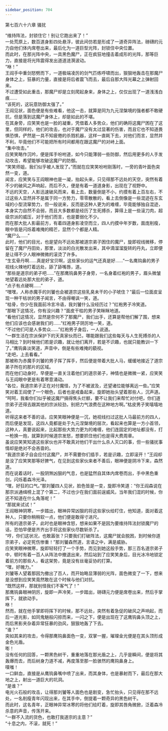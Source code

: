 ```yaml
---
sidebar_position: 704
---
```

 第七百六十六章 骚扰


“维持阵法，封锁住它！别让它跑出来了！”  
一处荒原上，数百道身影四处悬浮，彼此间仿若是形成了一道奇异阵法，磅礴的元力自他们体内席卷出来，最后化为一道巨型光阵，封锁住中央位置。  
而此时，在那光阵中央，一具黑色魔尸，正在疯狂地撞击着成形的光阵，那等巨力，直接是将光阵震得发出道道涟漪波动。  
“咻！”  
王阎手中重剑怒劈而下，一道极端凌厉的剑气匹练呼啸而出，狠狠地轰击在那魔尸身体之上，狂暴的力量，直接是将后者震飞而去，最后自那大阵光幕之上弹射回来。  
不过遭受如此重击，那魔尸却是立刻爬起身来，身体之上，仅仅出现了一道浅浅白痕……  
“该死的，这玩意防御太强了。”  
王阎见状，面色便是有些难看，他这一击，就算是同为九元涅槃境的强者都不敢硬抗，但是落到这魔尸身体上，却是如此的不堪。  
在其身旁，应笑笑也是一脸的凝重，凭借着人多势众，他们的确将这魔尸困在了这里，但同样的，他们的攻击，也对于魔尸没有太过显著的伤害，而且它也不知道畏惧恐惧，俨然是一具不知疲倦的杀戮机器，这样一直耗下去，对他们而言，显然并不利，毕竟他们不可能把所有时间都用在跟这魔尸的对峙上面。  
“集中攻击。”  
应笑笑略作沉吟，便是挥手吩咐道，如今只能薄弱一些防御，然后用更多的人手发动攻击，希望能够攻破这魔尸的防御。  
“笑笑师姐，我们似乎被人发现了。”而就在应笑笑吩咐刚落时，一旁的青叶面色突然一变，道。  
闻言，应笑笑与王阎眼神也是一凝，抬起头来，只见得那不远处的天空，突然有着不少的破风之声响起，而后不久，便是有着一道道身影，出现在了视野中。  
不远的天空，人影迅速破风而来，看上去，数量倒是不小，约摸有着上百左右，不过这些人显然并不是属于同一方势力，零零散散的，看上去倒像是一些混迹在东玄域的小型流窜势力，但一般说来，反而是这种人更为的难缠，毕竟能够独自混迹，本身实力自然不会弱，而且大多数都是经历了生死搏杀，算得上是一些滚刀肉，超级宗派的威压，对于他们而言，也是要弱化不少。  
而在那大批人影最前方，有着四道身影凌空而立，四人约摸中年岁数，面庞削瘦，眼中皆是闪烁着难掩的精芒，显然个个都是人精。  
“魔尸么……”  
此时，他们的目光，也是望向不远处那被道宗弟子困住的魔尸，旋即视线微移，停留在了魔尸丹田处，那里，淡淡的白光散发出来，其中滴溜溜旋转的丹丸，立即便是让得不少人眼神微微的滚烫了许多。  
“生玄骨丹啊……真是好宝贝啊，这些家伙的运气还真是好……”一名鹰钩鼻的男子视线火辣地盯着远处，舔了舔嘴唇，道。  
“那些是道宗的弟子吧……”在那鹰钩鼻男子身旁，一名身着红袍的男子，眉头微皱地望着远处那大批的弟子，道。  
“点子有点硬啊……”  
“嘿嘿，人称赤魔手的刘饕也会被道宗这些乳臭未干的小子唬住？”最后一位面皮呈现一种干枯状的男子闻言，不由得嘲讽一笑，道。  
“枯骨，你少在我面前冷言冷语，我刘饕什么没经历过？”红袍男子冷笑道。  
“那眼下这情况，你有没兴趣？”面皮干枯的男子笑眯眯地道。  
“看他们这情况，显然是奈何不了那魔尸，我们出手，还算是帮他们解了围，想来他们应该也会感谢我们的……”红袍男子阴厉地一笑，道。  
“不过他们可是人多势众……”红袍男子身后，一人说道。  
“一群生活在宗派保护下的天真家伙而已，哪能跟我们这些每天与人生死搏杀的人马相比？到时候他们若是识趣，就让他们离开，若是不识趣，也就只能教训一下了。”鹰钩鼻淡笑道，声音中，倒是有些难掩的藐视。  
“走吧，上去看看。”  
那被称为赤魔手刘饕的男子挥了挥手，然后便是带着大批人马，缓缓地接近了道宗弟子所在的那片的区域。  
而在他们动身时，早便是一直关注着他们的道宗弟子，神情也是微微一紧，应笑笑与王阎眼中更是有着寒意涌动。  
“各位，我道宗弟子正在对付魔怪，为了不被波及，还望诸位能够离远一些。”应笑笑对着王阎使了一个眼色，后者也是戒备起来，旋即她抬头望着那些人，沉声道。  
“呵呵，我看你们似乎被这魔尸搞得焦头烂额，要不让我们来帮忙对付吧，你们道宗弟子还得去跟其他的宗派较劲，别把力气浪费在这种地方啊。”枯皮男子笑嘻嘻地道。  
听得这来者不善的话，应笑笑眼神便是一沉，她视线扫过这批人马最前方的四人，而后便是发现，这四人竟都是处于九元涅槃境的层次，看起来也算是一方小首领，这种人，真要说起来，比起那些大势力更为的难缠，他们连固定的地址都没有，打一枪换一炮，就算到时候道宗发怒，想要抓住他们也是得大费周章。  
虽说应笑笑知道这些家伙也并不敢真对他们干出什么杀人灭口的事，但一些骚扰事情却是绝对不会吝啬的。  
“我道宗弟子自会应付这魔尸，并不需要你们插手，若是识趣，立即滚开！”王阎却是没了应笑笑那等好脾气，在见到这些家伙来者不善后，眼神便是阴冷下来，森然道。  
而在说着话时，一股阴煞凶狠的气息，也是猛然自其体内席卷而出，手中黑色重剑，闪烁着森冷光泽。  
“嘿，好狂的口气。”那刘饕四人见状，脸色皆是一变，旋即冷笑道：“你王阎森说在那宗派通缉榜上混了个第二，不过也少在我们面前逞威风，当年我们混的时候，你还不知道在什么角落呢！”  
“那就来试试！”  
王阎眼神阴寒，一步踏出，眼神异常凶狠的将这些家伙给盯住，他知道，面对着这种人，只要你稍稍软一点，他们便是敢得寸进尺。  
所有的道宗弟子，此时也是眼神含怒，想来如果不是因为要维持阵法封锁魔尸的话，恐怕早便是齐齐出手将这些家伙尽数斩杀了。  
“哼，你们这状况，也敢嚣张？只要我们打破阵法，这魔尸就会脱困，到时候你道宗弟子，必定死伤惨重！”那刘饕森然道，言语之中，满是威胁。  
应笑笑眼神微寒，旋即轻轻打了一个手势，而见到她这般手势，那三百名道宗弟子中，顿时有着一百人从阵法中撤退出来，然后站到了应笑笑身后，目光冰冷地锁定着前方的那些人，看这架势，竟是没有丝毫妥协的打算。  
“嘿，好魄力。”  
刘饕等人望着那因为撤出了百人，而开始略显薄弱的光阵，面色微变了一下，想来是没想到应笑笑竟然敢在这个时候与他们对抗。  
“既然这样，那就别怪我们不客气了！”  
那鹰钩鼻眼神阴厉，旋即一声冷笑，一步踏出，磅礴元力便是席卷出来，然后手掌挥下，就欲动手。  
咻！  
然而，就在他手掌即将挥下的时候，那不远处，突然有着急促的破风之声响起，而后一道光影，如同鬼魅般闪掠而来，一闪之下，便是出现在了这鹰钩鼻头顶之上，而后黑影夹杂着异常狂暴的劲风，狠狠地轰了下去。  
“谁？”  
突如其来的攻击，令得那鹰钩鼻面色一变，双掌一握，璀璨金光便是在其头顶形成金色光盾。  
嘭！  
没有任何的回答，一颗黑色树干，重重地落在那光盾之上，几乎是瞬间，便是将其轰爆而去，而后树身力道不减，再度落至那一脸骇然的鹰钩鼻身上。  
噗嗤！  
一口鲜血，直接是从鹰钩鼻嘴中喷了出来，而其身体，也是暴射而下，最后在那大地之上，射出一道巨大的坑洞。  
“是谁？”  
电光火石般的攻击，让得那刘饕等人面色也是剧变，急忙抬头，只见得在那不远处，一名削瘦青年闪现出来，在其手中，倒提着一颗奇异的黑色树干。  
而此时，这名青年，正眼神异常冰寒的将他们给盯着，旋即其唇角微掀，泛着森冷杀意的声音，传荡开来。  
“一群不入流的货色，也敢打我道宗的主意？”  
“十息之内，不滚，就死！”  
  
  
